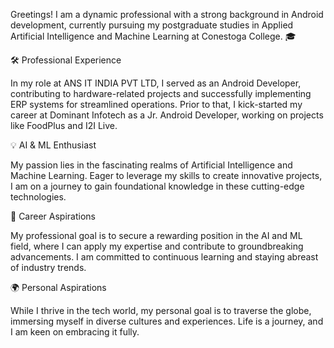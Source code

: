 Greetings! I am a dynamic professional with a strong background in Android development, currently pursuing my postgraduate studies in Applied Artificial Intelligence and Machine Learning at Conestoga College. 🎓

🛠️ Professional Experience

In my role at ANS IT INDIA PVT LTD, I served as an Android Developer, contributing to hardware-related projects and successfully implementing ERP systems for streamlined operations. Prior to that, I kick-started my career at Dominant Infotech as a Jr. Android Developer, working on projects like FoodPlus and I2I Live.

💡 AI & ML Enthusiast

My passion lies in the fascinating realms of Artificial Intelligence and Machine Learning. Eager to leverage my skills to create innovative projects, I am on a journey to gain foundational knowledge in these cutting-edge technologies.

💼 Career Aspirations

My professional goal is to secure a rewarding position in the AI and ML field, where I can apply my expertise and contribute to groundbreaking advancements. I am committed to continuous learning and staying abreast of industry trends.

🌍 Personal Aspirations

While I thrive in the tech world, my personal goal is to traverse the globe, immersing myself in diverse cultures and experiences. Life is a journey, and I am keen on embracing it fully.

<!---
dev-ujas/dev-ujas is a ✨ special ✨ repository because its `README.md` (this file) appears on your GitHub profile.
You can click the Preview link to take a look at your changes.
--->

